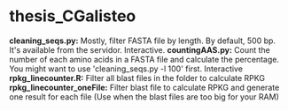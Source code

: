 # thesis_CGalisteo

**cleaning_seqs.py:** Mostly, filter FASTA file by length. By default, 500 bp. It's available from the servidor. Interactive. 
**countingAAS.py:** Count the number of each amino acids in a FASTA file and calculate the percentage. You might want to use 'cleaning_seqs.py -l 100' first. Interactive
**rpkg_linecounter.R:** Filter all blast files in the folder to calculate RPKG
**rpkg_linecounter_oneFile:** Filter blast file to calculate RPKG and generate one result for each file (Use when the blast files are too big for your RAM)
